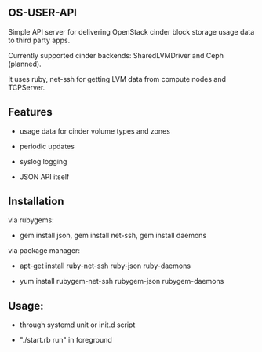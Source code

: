 ## OS-USER-API
Simple API server for delivering OpenStack cinder block storage usage data to third party apps.

Currently supported cinder backends: SharedLVMDriver and Ceph (planned).

It uses ruby, net-ssh for getting LVM data from compute nodes and TCPServer.

## Features

* usage data for cinder volume types and zones

* periodic updates

* syslog logging

* JSON API itself

## Installation

via rubygems:

* gem install json, gem install net-ssh, gem install daemons

via package manager:

* apt-get install ruby-net-ssh ruby-json ruby-daemons

* yum install rubygem-net-ssh rubygem-json rubygem-daemons

## Usage:

* through systemd unit or init.d script

* "./start.rb run" in foreground
